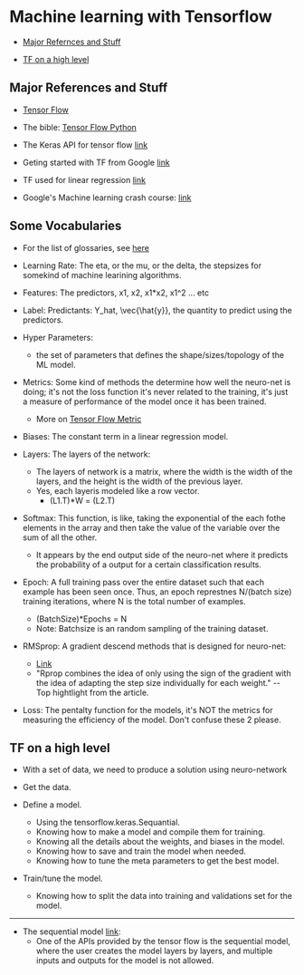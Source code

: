 # Machine learning with Tensorflow
* [Major Refernces and Stuff](#major-references-and-stuff)

* [TF on a high level](#tf-on-a-high-level)

## Major References and Stuff

* [Tensor Flow](https://tensorflow.org/)

* The bible: [Tensor Flow Python](https://www.tensorflow.org/api_docs/python/tf)

* The Keras API for tensor flow [link](https://www.tensorflow.org/guide/keras/sequential_model0)

* Geting started with TF from Google [link](https://developers.google.com/machine-learning/crash-course/first-steps-with-tensorflow/toolkit)

* TF used for linear regression [link](https://www.tensorflow.org/tutorials/keras/regression)

* Google's Machine learning crash course: [link](https://developers.google.com/machine-learning/crash-course)

## Some Vocabularies

* For the list of glossaries, see [here](https://developers.google.com/machine-learning/glossary/#L2_regularization)

* Learning Rate: The eta, or the mu, or the delta, the stepsizes for somekind of machine learining algorithms.

* Features: The predictors, x1, x2, x1*x2, x1^2 ... etc

* Label: Predictants: Y_hat, \vec{\hat{y}}, the quantity to predict using the predictors.

* Hyper Parameters:
  * the set of parameters that defines the shape/sizes/topology of the ML model.

* Metrics: Some kind of methods the determine how well the neuro-net is doing; it's not the
loss function it's never related to the training, it's just a measure of performance of the
model once it has been trained.

  * More on [Tensor Flow Metric](https://www.tensorflow.org/api_docs/python/tf/keras/metrics)

* Biases: The constant term in a linear regression model.

* Layers: The layers of the network:
  * The layers of network is a matrix, where the width is the width of the layers, and the height is the
  width of the previous layer.
  * Yes, each layeris modeled like a row vector.
    * (L1.T)*W = (L2.T)

* Softmax: This function, is like, taking the exponential of the each fothe elements in the array and then
take the value of the variable over the sum of all the other.

  * It appears by the end output side of the neuro-net where it predicts the probability of a output for
  a certain classification results.

* Epoch: A full training pass over the entire dataset such that each example has been seen once. Thus, an epoch
represtnes N/(batch size) training iterations, where N is the total number of examples.
  * (BatchSize)*Epochs = N
  * Note: Batchsize is an random sampling of the training dataset.

* RMSprop: A gradient descend methods that is designed for neuro-net:
  * [Link](https://towardsdatascience.com/understanding-rmsprop-faster-neural-network-learning-62e116fcf29a)
  * "Rprop combines the idea of only using the sign of the gradient with the idea of adapting the step
  size individually for each weight." -- Top hightlight from the article.

* Loss: The pentalty function for the models, it's NOT the metrics for measuring the efficiency of the model. Don't
confuse these 2 please.

 ## TF on a high level

 * With a set of data, we need to produce a solution using neuro-network
  * Get the data.
  * Define a model.

    * Using the tensorflow.keras.Sequantial.
    * Knowing how to make a model and compile them for training.
    * Knowing all the details about the weights, and biases in the model.
    * Knowing how to save and train the model when needed.
    * Knowing how to tune the meta parameters to get the best model.

  * Train/tune the model.
    * Knowing how to split the data into training and validations set for the model.

------------------------------------------------------------------------------------------------------------------------

* The sequential model [link](https://www.tensorflow.org/guide/keras/sequential_model):
  * One of the APIs provided by the tensor flow is the sequential model, where the user creates the model layers by
  layers, and multiple inputs and outputs for the model is not allowed.
